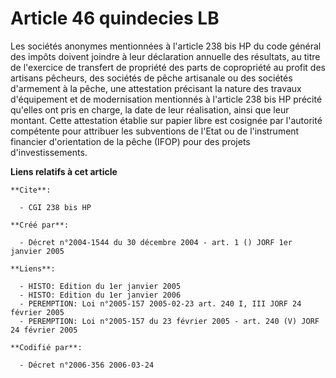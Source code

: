 # Article 46 quindecies LB

Les sociétés anonymes mentionnées à l'article 238 bis HP du code général des impôts doivent joindre à leur déclaration
annuelle des résultats, au titre de l'exercice de transfert de propriété des parts de copropriété au profit des artisans
pêcheurs, des sociétés de pêche artisanale ou des sociétés d'armement à la pêche, une attestation précisant la nature des
travaux d'équipement et de modernisation mentionnés à l'article 238 bis HP précité qu'elles ont pris en charge, la date de
leur réalisation, ainsi que leur montant. Cette attestation établie sur papier libre est cosignée par l'autorité compétente
pour attribuer les subventions de l'Etat ou de l'instrument financier d'orientation de la pêche (IFOP) pour des projets
d'investissements.

**Liens relatifs à cet article**

	**Cite**:

	  - CGI 238 bis HP

	**Créé par**:

	  - Décret n°2004-1544 du 30 décembre 2004 - art. 1 () JORF 1er janvier 2005

	**Liens**:

	  - HISTO: Edition du 1er janvier 2005
	  - HISTO: Edition du 1er janvier 2006
	  - PEREMPTION: Loi n°2005-157 2005-02-23 art. 240 I, III JORF 24 février 2005
	  - PEREMPTION: Loi n°2005-157 du 23 février 2005 - art. 240 (V) JORF 24 février 2005

	**Codifié par**:

	  - Décret n°2006-356 2006-03-24
